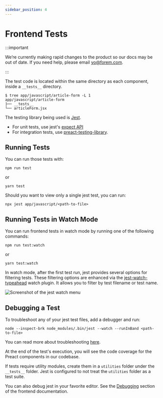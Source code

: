 ```yaml
---
sidebar_position: 4
---
```


# Frontend Tests

:::important

We’re currently making rapid changes to the product so our docs may be out of date. If you need help, please email [yo@forem.com](mailto:yo@forem.com).

:::

The test code is located within the same directory as each component, inside a
`__tests__` directory.

```shell
$ tree app/javascript/article-form -L 1
app/javascript/article-form
├── __tests__
└── articleForm.jsx
```

The testing library being used is [Jest](https://jestjs.io/).

- For unit tests, use jest's [expect API](https://jestjs.io/docs/en/expect)
- For integration tests, use
  [preact-testing-library](https://github.com/testing-library/preact-testing-library).

## Running Tests

You can run those tests with:

```shell
npm run test
```

or

```shell
yarn test
```

Should you want to view only a single jest test, you can run:

```shell
npx jest app/javascript/<path-to-file>
```

## Running Tests in Watch Mode

You can run frontend tests in watch mode by running one of the following
commands:

```shell
npm run test:watch
```

or

```shell
yarn test:watch
```

In watch mode, after the first test run, jest provides several options for
filtering tests. These filtering options are enhanced via the
[jest-watch-typeahead](https://github.com/jest-community/jest-watch-typeahead/blob/master/README.md)
watch plugin. It allows you to filter by test filename or test name.

![Screenshot of the jest watch menu](/img/docs/tests/tests-jest.png)

## Debugging a Test

To troubleshoot any of your jest test files, add a debugger and run:

```shell
node --inspect-brk node_modules/.bin/jest --watch --runInBand <path-to-file>
```

You can read more about troubleshooting
[here](https://jestjs.io/docs/en/troubleshooting).

At the end of the test's execution, you will see the code coverage for the
Preact components in our codebase.

If tests require utility modules, create them in a `utilities` folder under the
`__tests__` folder. Jest is configured to not treat the `utilities` folder as a
test suite.

You can also debug jest in your favorite editor. See the
[Debugging](../frontend/debugging/) section of the frontend documentation.
